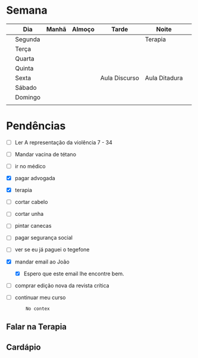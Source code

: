 # Semana
|     | **Dia** | Manhã | Almoço | Tarde         | Noite         |     |
| --- | ------- | ----- | ------ | ------------- | ------------- | --- |
|     | Segunda |       |        |               | Terapia       |     |
|     | Terça   |       |        |               |               |     |
|     | Quarta  |       |        |               |               |     |
|     | Quinta  |       |        |               |               |     |
|     | Sexta   |       |        | Aula Discurso | Aula Ditadura |     |
|     | Sábado  |       |        |               |               |     |
|     | Domingo |       |        |               |               |     |
|     |         |       |        |               |               |     |

# Pendências
- [ ] Ler A representação da violência 7 - 34
- [ ] Mandar vacina de tétano
- [ ] ir no médico
- [x] pagar advogada
- [x] terapia
- [ ] cortar cabelo 
- [ ] cortar unha
- [ ] pintar canecas
- [ ] pagar segurança social
- [ ] ver se eu já paguei o tegefone
- [x] mandar email ao João
	- [x] Espero que este email lhe encontre bem. 
- [ ] comprar edição nova da revista crítica
- [ ] continuar meu curso
	      
	      No contex

## Falar na Terapia

## Cardápio

